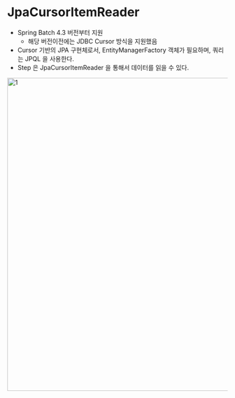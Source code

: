 # JpaCursorItemReader

- Spring Batch 4.3 버전부터 지원
    - 해당 버전이전에는 JDBC Cursor 방식을 지원했음
- Cursor 기반의 JPA 구현체로서, EntityManagerFactory 객체가 필요하며, 쿼리는 JPQL 을 사용한다.
- Step 은 JpaCursorItemReader 을 통해서 데이터를 읽을 수 있다.

<img width="715" alt="1" src="https://github.com/gilyeon00/TIL/assets/52391627/793d4ad9-de7d-4794-a3fd-55955fa8df82">